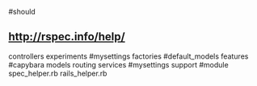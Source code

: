 #should

http://rspec.info/help/
---
controllers
experiments #mysettings
factories #default_models
features #capybara
models 
routing 
services #mysettings
support #module
spec_helper.rb
rails_helper.rb

